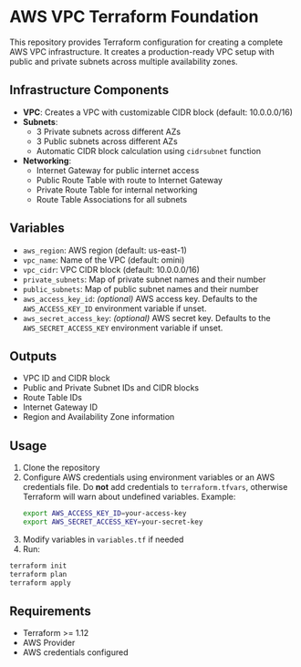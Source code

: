 # AWS VPC Terraform Foundation

This repository provides Terraform configuration for creating a complete AWS VPC infrastructure. It creates a production-ready VPC setup with public and private subnets across multiple availability zones.

## Infrastructure Components

- **VPC**: Creates a VPC with customizable CIDR block (default: 10.0.0.0/16)
- **Subnets**:
  - 3 Private subnets across different AZs
  - 3 Public subnets across different AZs
  - Automatic CIDR block calculation using `cidrsubnet` function
- **Networking**:
  - Internet Gateway for public internet access
  - Public Route Table with route to Internet Gateway
  - Private Route Table for internal networking
  - Route Table Associations for all subnets

## Variables

- `aws_region`: AWS region (default: us-east-1)
- `vpc_name`: Name of the VPC (default: omini)
- `vpc_cidr`: VPC CIDR block (default: 10.0.0.0/16)
- `private_subnets`: Map of private subnet names and their number
- `public_subnets`: Map of public subnet names and their number
- `aws_access_key_id`: *(optional)* AWS access key. Defaults to the `AWS_ACCESS_KEY_ID` environment variable if unset.
- `aws_secret_access_key`: *(optional)* AWS secret key. Defaults to the `AWS_SECRET_ACCESS_KEY` environment variable if unset.

## Outputs

- VPC ID and CIDR block
- Public and Private Subnet IDs and CIDR blocks
- Route Table IDs
- Internet Gateway ID
- Region and Availability Zone information

## Usage

1. Clone the repository
2. Configure AWS credentials using environment variables or an AWS credentials file. Do **not** add credentials to `terraform.tfvars`, otherwise Terraform will warn about undefined variables.
   Example:
   ```bash
   export AWS_ACCESS_KEY_ID=your-access-key
   export AWS_SECRET_ACCESS_KEY=your-secret-key
   ```
3. Modify variables in `variables.tf` if needed
4. Run:
```bash
terraform init
terraform plan
terraform apply
```

## Requirements

- Terraform >= 1.12
- AWS Provider
- AWS credentials configured
